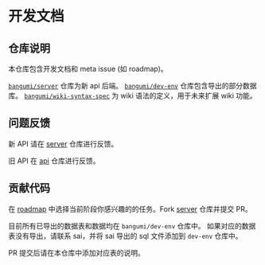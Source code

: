 # 开发文档

## 仓库说明

本仓库包含开发文档和 meta issue (如 roadmap)。

[`bangumi/server`](https://github.com/bangumi/server) 仓库为新 api 后端。
[`bangumi/dev-env`](https://github.com/bangumi/dev-env) 仓库包含导出的部分数据库。
[`bangumi/wiki-syntax-spec`](https://github.com/bangumi/dev-env) 为 wiki 语法的定义，用于未来扩展 wiki 功能。

## 问题反馈

新 API 请在 [server](https://github.com/bangumi/server) 仓库进行反馈。

旧 API 在 [api](https://github.com/bangumi/api) 仓库进行反馈。

## 贡献代码

在 [roadmap](https://github.com/bangumi/dev-docs/issues/1) 中选择当前阶段你感兴趣的的任务。Fork [server](https://github.com/bangumi/server) 仓库并提交 PR。

目前所有已导出的数据表和数据均在 `bangumi/dev-env` 仓库中。
如果对应的数据表没有导出，请联系 sai，并将 sai 导出的 sql 文件添加到 `dev-env` 仓库中。

PR 提交后请在本仓库中添加对应表的说明。

